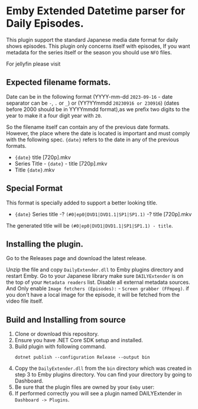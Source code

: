 # Emby Extended Datetime parser for Daily Episodes.

This plugin support the standard Japanese media date format for daily shows episodes. This plugin only concerns itself with episodes,
If you want metadata for the series itself or the season you should use `NFO` files.

For jellyfin please visit

## Expected filename formats.

Date can be in the following format (YYYY-mm-dd `2023-09-16` - date separator can be `-`, `.` or `_`) or (YY?YYmmdd `20230916 or 230916`) (dates before 2000 should be in YYYYmmdd format),as we prefix two digits to the year to make it a four digit year with `20`.

So the filename itself can contain any of the previous date formats. However, the place where the date is located is important and must comply with the following spec. `{date}` refers to the date in any of the previous formats.

* `{date}` title [720p].mkv
* Series Title - `{date}` - title [720p].mkv
* Title `{date}`.mkv

## Special Format
This format is specially added to support a better looking title.
* `{date}` Series title -? `(#0|ep0|DVD1|DVD1.1|SP1|SP1.1)` -? title [720p].mkv

The generated title will be `(#0|ep0|DVD1|DVD1.1|SP1|SP1.1) - title`.

## Installing the plugin.

Go to the Releases page and download the latest release.

Unzip the file and copy `DailyExtender.dll` to Emby plugins directory and restart Emby. Go to your Japanese library make sure `DAILYExtender` is on the top of your `Metadata readers` list. Disable all external metadata sources.
And Only enable `Image fetchers (Episodes):` - `Screen grabber (FFmpeg)`. if you don't have a local image for the episode, it will be fetched from the video file itself.

## Build and Installing from source

1. Clone or download this repository.
2. Ensure you have .NET Core SDK setup and installed.
3. Build plugin with following command.
    ```
    dotnet publish --configuration Release --output bin
    ```
4. Copy the `DailyExtender.dll` from the `bin` directory which was created in step 3 to Emby plugins directory. You can find your directory by going to Dashboard.
5. Be sure that the plugin files are owned by your `Emby` user:
3. If performed correctly you will see a plugin named DAILYExtender in `Dashboard -> Plugins`.
